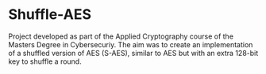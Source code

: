 # Shuffle-AES
Project developed as part of the Applied Cryptography course of the Masters Degree in Cybersecuriy. The aim was to create  an implementation of a shuffled version of AES (S-AES), similar to AES but with an extra 128-bit key to shuffle a round.
